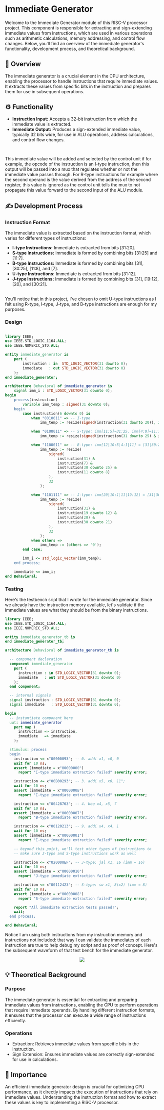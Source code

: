 # Immediate Generator

Welcome to the Immediate Generator module of this RISC-V processor project. This component is responsible for extracting and sign-extending immediate values from instructions, which are used in various operations such as arithmetic calculations, memory addressing, and control flow changes. Below, you'll find an overview of the immediate generator's functionality, development process, and theoretical background.

## 🧠 Overview
The immediate generator is a crucial element in the CPU architecture, enabling the processor to handle instructions that require immediate values. It extracts these values from specific bits in the instruction and prepares them for use in subsequent operations.

## ⚙️ Functionality
- **Instruction Input:** Accepts a 32-bit instruction from which the immediate value is extracted.
- **Immediate Output:** Produces a sign-extended immediate value, typically 32 bits wide, for use in ALU operations, address calculations, and control flow changes.
  
<br/>

This immediate value will be added and selected by the control unit if for example, the opcode of the instruction is an I-type instruction, then this output will be passed into a mux that regulates whether or not the immediate value passes through. For R-type instructions for example where the second operand is the value derived from the address of the second register, this value is ignored as the control unit tells the mux to not propagate this value forward to the second input of the ALU module.

## ✍ Development Process

### Instruction Format
The immediate value is extracted based on the instruction format, which varies for different types of instructions:

- **I-type Instructions:** Immediate is extracted from bits [31:20].
- **S-type Instructions:** Immediate is formed by combining bits [31:25] and [11:7].
- **B-type Instructions:** Immediate is formed by combining bits [31], [30:25], [11:8], and [7].
- **U-type Instructions:** Immediate is extracted from bits [31:12].
- **J-type Instructions:** Immediate is formed by combining bits [31], [19:12], [20], and [30:21].
</br>
You'll notice that in this project, I've chosen to omit U-type instructions as I felt using R-type, I-type, J-type, and B-type instructions are enough for my purposes.

### Design
<div style="max-width: 800px; overflow-x: auto;">
    
```VHDL
library IEEE;
use IEEE.STD_LOGIC_1164.ALL;
use IEEE.NUMERIC_STD.ALL;

entity immediate_generator is
    port (
        instruction : in  STD_LOGIC_VECTOR(31 downto 0);
        immediate   : out STD_LOGIC_VECTOR(31 downto 0)
    );
end immediate_generator;

architecture Behavioral of immediate_generator is
    signal imm_i : STD_LOGIC_VECTOR(31 downto 0);
begin
    process(instruction)
        variable imm_temp : signed(31 downto 0);
    begin
        case instruction(6 downto 0) is
            when "0010011" => -- I-type
                imm_temp := resize(signed(instruction(31 downto 20)), 32);

            when "0100011" => -- S-type: imm[11:5]=31:25, imm[4:0]=11:7
                imm_temp := resize(signed(instruction(31 downto 25) & instruction(11 downto 7)), 32);

            when "1100011" => -- B-type: imm[12|10:5|4:1|11] = [31|30:25|11:8|7]
                imm_temp := resize(
                    signed(
                        instruction(31) & 
                        instruction(7) & 
                        instruction(30 downto 25) & 
                        instruction(11 downto 8)  
                    ),
                    32
                );

            when "1101111" => -- J-type: imm[20|10:1|11|19:12] = [31|30:21|20|19:12]
                imm_temp := resize(
                    signed(
                        instruction(31) & 
                        instruction(19 downto 12) & 
                        instruction(20) & 
                        instruction(30 downto 21)  
                    ),
                    32
                );
            when others =>
                imm_temp := (others => '0');
        end case;

        imm_i <= std_logic_vector(imm_temp);
    end process;

    immediate <= imm_i;
end Behavioral;

```

### Testing

Here's the testbench sript that I wrote for the immediate generator. Since we already have the instruction memory available, let's validate if the immediate values are what they should be from the binary instructions.

```VHDL
library IEEE;
use IEEE.STD_LOGIC_1164.ALL;
use IEEE.NUMERIC_STD.ALL;

entity immediate_generator_tb is
end immediate_generator_tb;

architecture Behavioral of immediate_generator_tb is

  -- component declaration
  component immediate_generator
    port (
      instruction : in STD_LOGIC_VECTOR(31 downto 0);
      immediate   : out STD_LOGIC_VECTOR(31 downto 0)
    );
  end component;

  -- internal signals
  signal instruction : STD_LOGIC_VECTOR(31 downto 0);
  signal immediate   : STD_LOGIC_VECTOR(31 downto 0);

begin
  -- instantiate component here
  uut: immediate_generator
    port map (
      instruction => instruction,
      immediate   => immediate
    );

  stimulus: process
  begin
    instruction <= x"00000093"; -- 0. addi x1, x0, 0
    wait for 10 ns;
    assert (immediate = x"00000000")
      report "I-type immediate extraction failed" severity error;

    instruction <= x"00B00293"; -- 3. addi x5, x0, 11";
    wait for 10 ns;
    assert (immediate = x"0000000B")
      report "I-type immediate extraction failed" severity error;

    instruction <= x"00428763"; -- 4. beq x4, x5, 7
    wait for 10 ns;
    assert (immediate = x"00000007")
      report "B-type immediate extraction failed" severity error;

    instruction <= x"00120213"; -- 9. addi x4, x4, 1
    wait for 10 ns;
    assert (immediate = x"00000001")
      report "I-type immediate extraction failed" severity error;

    -- beyond this point, we'll test other types of instructions to
    -- make sure J-type and S-type instructions work as well

    instruction <= x"020000EF"; -- J-type: jal x1, 16 (imm = 16) 
    wait for 10 ns;
    assert (immediate = x"00000010")
      report "J-type immediate extraction failed" severity error;

    instruction <= x"00112423"; -- S-type: sw x1, 8(x2) (imm = 8)
    wait for 10 ns;
    assert (immediate = x"00000008")
      report "S-type immediate extraction failed" severity error;

    report "All immediate extraction tests passed!";
    wait;
  end process;

end Behavioral;
```

Notice I am using both instructions from my instruction memory and instructions not included: that way I can validate the immediates of each instruction are true to help debug my script and as proof of concept. Here's the subsequent waveform of that test bench for the immediate generator.
<p align="center">
  <img src="./Waveform.png" />
</p>

## 💡 Theoretical Background

### Purpose
The immediate generator is essential for extracting and preparing immediate values from instructions, enabling the CPU to perform operations that require immediate operands. By handling different instruction formats, it ensures that the processor can execute a wide range of instructions efficiently.

### Operations
- Extraction: Retrieves immediate values from specific bits in the instruction.
- Sign Extension: Ensures immediate values are correctly sign-extended for use in calculations.

## 🔑 Importance
An efficient immediate generator design is crucial for optimizing CPU performance, as it directly impacts the execution of instructions that rely on immediate values. Understanding the instruction format and how to extract these values is key to implementing a RISC-V processor.
